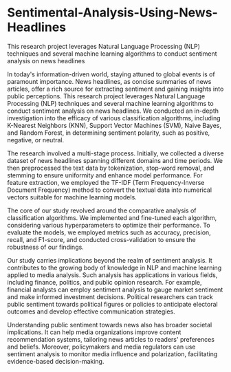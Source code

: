 # Sentimental-Analysis-Using-News-Headlines
This research project leverages Natural Language Processing (NLP) techniques and several machine learning algorithms to conduct sentiment analysis on news headlines

In today's information-driven world, staying attuned to global events is of paramount importance. News headlines, as concise summaries of news articles, offer a rich source for extracting sentiment and gaining insights into public perceptions. This research project leverages Natural Language Processing (NLP) techniques and several machine learning algorithms to conduct sentiment analysis on news headlines. We conducted an in-depth investigation into the efficacy of various classification algorithms, including K-Nearest Neighbors (KNN), Support Vector Machines (SVM), Naive Bayes, and Random Forest, in determining sentiment polarity, such as positive, negative, or neutral.

The research involved a multi-stage process. Initially, we collected a diverse dataset of news headlines spanning different domains and time periods. We then preprocessed the text data by tokenization, stop-word removal, and stemming to ensure uniformity and enhance model performance. For feature extraction, we employed the TF-IDF (Term Frequency-Inverse Document Frequency) method to convert the textual data into numerical vectors suitable for machine learning models.

The core of our study revolved around the comparative analysis of classification algorithms. We implemented and fine-tuned each algorithm, considering various hyperparameters to optimize their performance. To evaluate the models, we employed metrics such as accuracy, precision, recall, and F1-score, and conducted cross-validation to ensure the robustness of our findings.

Our study carries implications beyond the realm of sentiment analysis. It contributes to the growing body of knowledge in NLP and machine learning applied to media analysis. Such analysis has applications in various fields, including finance, politics, and public opinion research. For example, financial analysts can employ sentiment analysis to gauge market sentiment and make informed investment decisions. Political researchers can track public sentiment towards political figures or policies to anticipate electoral outcomes and develop effective communication strategies.

Understanding public sentiment towards news also has broader societal implications. It can help media organizations improve content recommendation systems, tailoring news articles to readers' preferences and beliefs. Moreover, policymakers and media regulators can use sentiment analysis to monitor media influence and polarization, facilitating evidence-based decision-making.
